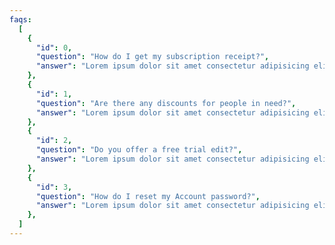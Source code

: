 ```yaml
---
faqs:
  [
    {
      "id": 0,
      "question": "How do I get my subscription receipt?",
      "answer": "Lorem ipsum dolor sit amet consectetur adipisicing elit. Hic enim saepe corrupti accusamus! Quidem deserunt, aliquid placeat neque consectetur expedita recusandae distinctio explicabo reiciendis impedit itaque repellendus. Architecto, similique repellendus.",
    },
    {
      "id": 1,
      "question": "Are there any discounts for people in need?",
      "answer": "Lorem ipsum dolor sit amet consectetur adipisicing elit. Hic enim saepe corrupti accusamus! Quidem deserunt, aliquid placeat neque consectetur expedita recusandae distinctio explicabo reiciendis impedit itaque repellendus. Architecto, similique repellendus.",
    },
    {
      "id": 2,
      "question": "Do you offer a free trial edit?",
      "answer": "Lorem ipsum dolor sit amet consectetur adipisicing elit. Hic enim saepe corrupti accusamus! Quidem deserunt, aliquid placeat neque consectetur expedita recusandae distinctio explicabo reiciendis impedit itaque repellendus. Architecto, similique repellendus.",
    },
    {
      "id": 3,
      "question": "How do I reset my Account password?",
      "answer": "Lorem ipsum dolor sit amet consectetur adipisicing elit. Hic enim saepe corrupti accusamus! Quidem deserunt, aliquid placeat neque consectetur expedita recusandae distinctio explicabo reiciendis impedit itaque repellendus. Architecto, similique repellendus.",
    },
  ]
---
```

